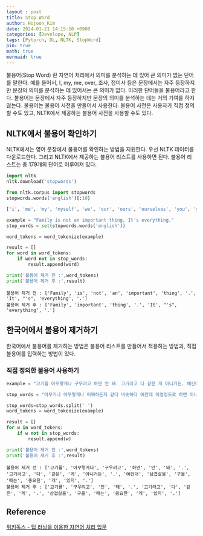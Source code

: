 ```yaml
---
layout : post
title: Stop Word
author: Hojoon_Kim
date: 2024-01-21 14:15:10 +0900
categories: [Develope, NLP]
tags: [Pytorch, DL, NLTK, StopWord]
pin: true
math: true
mermaid: true
---
```

불용어(Stop Word) 란 자연어 처리에서 의미를 분석하는 데 있어 큰 의미가 없는 단어를 말한다. 예를 들어서, I, my, me, over, 조사, 접미사 등은 문장에서는 자주 등장하지만 문장의 의미를 분석하는 데 있어서는 큰 의미가 없다. 이러한 단어들을 불용어라고 한다. 불용어는 문장에서 자주 등장하지만 문장의 의미를 분석하는 데는 거의 기여를 하지 않는다. 불용어는 불용어 사전을 만들어서 사용한다. 불용어 사전은 사용자가 직접 정의할 수도 있고, NLTK에서 제공하는 불용어 사전을 사용할 수도 있다.

## NLTK에서 불용어 확인하기
NLTK에서는 영어 문장에서 불용어를 확인하는 방법을 지원한다. 우선 NLTK 데이터를 다운로드한다. 그리고 NLTK에서 제공하는 불용어 리스트를 사용하면 된다. 불용어 리스트는 총 179개의 단어로 이루어져 있다.

```python
import nltk
nltk.download('stopwords')
```

```python
from nltk.corpus import stopwords
stopwords.words('english')[:10]
```
```python
['i', 'me', 'my', 'myself', 'we', 'our', 'ours', 'ourselves', 'you', 'your']
```
```python
example = "Family is not an important thing. It's everything."
stop_words = set(stopwords.words('english')) 

word_tokens = word_tokenize(example)

result = []
for word in word_tokens: 
    if word not in stop_words: 
        result.append(word) 

print('불용어 제거 전 :',word_tokens) 
print('불용어 제거 후 :',result)
```
```
불용어 제거 전 : ['Family', 'is', 'not', 'an', 'important', 'thing', '.', 'It', "'s", 'everything', '.']
불용어 제거 후 : ['Family', 'important', 'thing', '.', 'It', "'s", 'everything', '.']
```

## 한국어에서 불용어 제거하기
한국어에서 불용어를 제거하는 방법은 불용어 리스트를 만들어서 적용하는 방법과, 직접 불용어를 입력하는 방법이 있다.

### 직접 정의한 불용어 사용하기
```python
example = "고기를 아무렇게나 구우려고 하면 안 돼. 고기라고 다 같은 게 아니거든. 예컨대 삼겹살을 구울 때는 중요한 게 있지."

stop_words = "아무거나 아무렇게나 어찌하든지 같다 비슷하다 예컨대 이럴정도로 하면 아니거든"

stop_words=stop_words.split(' ')
word_tokens = word_tokenize(example)

result = []
for w in word_tokens: 
    if w not in stop_words: 
        result.append(w)

print('불용어 제거 전 :',word_tokens)
print('불용어 제거 후 :',result)
```
```
불용어 제거 전 : ['고기를', '아무렇게나', '구우려고', '하면', '안', '돼', '.', '고기라고', '다', '같은', '게', '아니거든', '.', '예컨대', '삼겹살을', '구울', '때는', '중요한', '게', '있지', '.']
불용어 제거 후 : ['고기를', '구우려고', '안', '돼', '.', '고기라고', '다', '같은', '게', '.', '삼겹살을', '구울', '때는', '중요한', '게', '있지', '.']
```

## Reference
[위키독스 - 딥 러닝을 이용한 자연어 처리 입문](https://wikidocs.net/book/2155)